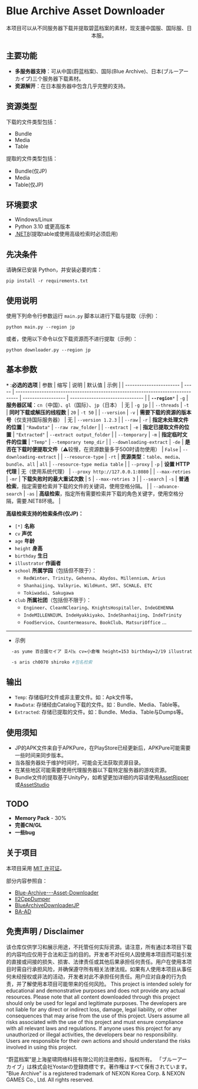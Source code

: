 # Blue Archive Asset Downloader 

<div align="center">
本项目可以从不同服务器下载并提取碧蓝档案的素材，现支援中国服、国际服、日本服。</div>


## 主要功能

- **多服务器支持**：可从中国(蔚蓝档案)、国际(Blue Archive)、日本(ブルーアーカイブ)三个服务器下载素材。
- **资源解开**：在日本服务器中包含几乎完整的支持。


## 资源类型

下载的文件类型包括：

- Bundle
- Media
- Table

提取的文件类型包括：

- Bundle(仅JP)
- Media
- Table(仅JP)

## 环境要求

- Windows/Linux
- Python 3.10 或更高版本
- [.NET8](https://dotnet.microsoft.com/download)(提取table或使用高级检索时必须启用) 

## 先决条件

请确保已安装 Python，并安装必要的库：
```shell
pip install -r requirements.txt
```

## 使用说明
使用下列命令行参数运行 `main.py` 脚本以进行下载与提取（示例）：

```shell
python main.py --region jp 
```
或者，使用以下命令以仅下载资源而不进行提取（示例）：

```shell
python downloader.py --region jp
```


## **基本参数**
**`*`** :**必选的选项**
| 参数                    | 缩写  | 说明                                                                            | 默认值             | 示例                            |
| ----------------------- | ----- | ------------------------------------------------------------------------------- | ------------------ | ------------------------------- |
| **`--region`**`*`       | `-g`  | **服务器区域**：`cn`（中国）、`gl`（国际）、`jp`（日本）                        | 无                 | `-g jp`                         |
| `--threads`             | `-t`  | **同时下载或解压的线程数**                                                      | `20`               | `-t 50`                         |
| `--version`             | `-v`  | **需要下载的资源的版本号**（仅支持国际服务器）                                  | 无                 | `--version 1.2.3`               |
| `--raw`                 | `-r`  | **指定未处理文件的位置**                                                        | `"RawData"`        | `--raw raw_folder`              |
| `--extract`             | `-e`  | **指定已提取文件的位置**                                                        | `"Extracted"`      | `--extract output_folder`       |
| `--temporary`           | `-m`  | **指定临时文件的位置**                                                          | `"Temp"`           | `--temporary temp_dir`          |
| `--downloading-extract` | `-de` | **是否在下载时便提取文件**（⚠较慢，在资源数量多于500时请勿使用）                | `False`            | `--downloading-extract`         |
| `--resource-type`       | `-rt` | **资源类型**：`table`、`media`、`bundle`、`all`                                 | `all`              | `--resource-type media table`   |
| `--proxy`               | `-p`  | **设置 HTTP 代理**                                                              | 无（使用系统代理） | `--proxy http://127.0.0.1:8080` |
| `--max-retries`         | `-mr` | **下载失败时的最大重试次数**                                                    | `5`                | `--max-retries 3`               |
| `--search`              | `-s`  | **普通检索**，指定需要检索并下载的文件的关键词，使用空格分隔。                  |
| `--advance-search`      | `-as` | **高级检索**，指定所有需要检索并下载的角色关键字，使用空格分隔，需要.NET8环境。 |

**高级检索支持的检索条件(仅JP)：**
- `[*]` **名称**
- `cv` **声优**
- `age` **年龄**
- `height` **身高**
- `birthday` **生日**
- `illustrator` **作画者**
- `school` **所属学园**（包括但不限于）：
  - `RedWinter`、`Trinity`、`Gehenna`、`Abydos`、`Millennium`、`Arius`
  - `Shanhaijing`、`Valkyrie`、`WildHunt`、`SRT`、`SCHALE`、`ETC`
  - `Tokiwadai`、`Sakugawa`
- `club` **所属社团**（包括但不限于）：
  - `Engineer`、`CleanNClearing`、`KnightsHospitaller`、`IndeGEHENNA`
  - `IndeMILLENNIUM`、`IndeHyakkiyako`、`IndeShanhaijing`、`IndeTrinity`
  - `FoodService`、`Countermeasure`、`BookClub`、`MatsuriOffice` ...

---

-  示例 
```sh
  -as yume 百合園セイア 호시노 cv=小倉唯 height=153 birthday=2/19 illustrator=YutokaMizu school=Arius club=GameDev #属性检索
```
```sh
  -s aris ch0070 shiroko #包名检索
```


## 输出
- `Temp`: 存储临时文件或非主要文件。如：Apk文件等。
- `RawData`: 存储经由Catalog下载的文件。如：Bundle、Media、Table等。
- `Extracted`: 存储已提取的文件。如：Bundle、Media、Table与Dumps等。


## 使用须知
- JP的APK文件来自于APKPure，在PlayStore已经更新后，APKPure可能需要一些时间来同步版本。
- 当各服务器处于维护时间时，可能会无法获取资源目录。
- 在某些地区可能需要使用代理服务器以下载特定服务器的游戏资源。
- Bundle文件的提取基于UnityPy，如希望更加详细的内容请使用[AssetRipper](https://github.com/AssetRipper/AssetRipper)或[AssetStudio](https://github.com/Perfare/AssetStudio)

## TODO

- **Memory Pack** - 30%
- **完善CN/GL**
- **一些bug**

## 关于项目
本项目采用 [MIT 许可证](LICENSE)。

部分内容参照自：
- [Blue-Archive---Asset-Downloader](https://github.com/K0lb3/Blue-Archive---Asset-Downloader)
- [Il2CppDumper](https://github.com/Perfare/Il2CppDumper/tree/master)
- [BlueArchiveDownloaderJP](https://github.com/fiseleo/BlueArchiveDownloaderJP)
- [BA-AD](https://github.com/Deathemonic/BA-AD)

## 免责声明 / Disclaimer
该仓库仅供学习和展示用途，不托管任何实际资源。请注意，所有通过本项目下载的内容均应仅用于合法和正当的目的。开发者不对任何人因使用本项目而可能引发的直接或间接的损失、损害、法律责任或其他后果承担任何责任。用户在使用本项目时需自行承担风险，并确保遵守所有相关法律法规。如果有人使用本项目从事任何未经授权或非法的活动，开发者对此不承担任何责任。用户应对自身的行为负责，并了解使用本项目可能带来的任何风险。
This project is intended solely for educational and demonstrative purposes and does not provide any actual resources. Please note that all content downloaded through this project should only be used for legal and legitimate purposes. The developers are not liable for any direct or indirect loss, damage, legal liability, or other consequences that may arise from the use of this project. Users assume all risks associated with the use of this project and must ensure compliance with all relevant laws and regulations. If anyone uses this project for any unauthorized or illegal activities, the developers bear no responsibility. Users are responsible for their own actions and should understand the risks involved in using this project.

“蔚蓝档案”是上海星啸网络科技有限公司的注册商标，版权所有。
「ブルーアーカイブ」は株式会社Yostarの登録商標です。著作権はすべて保有されています。
"Blue Archive" is a registered trademark of NEXON Korea Corp. & NEXON GAMES Co., Ltd. All rights reserved.
